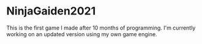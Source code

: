 # NinjaGaiden2021
This is the first game I made after 10 months of programming. I'm currently working on an updated version using my own game engine.
